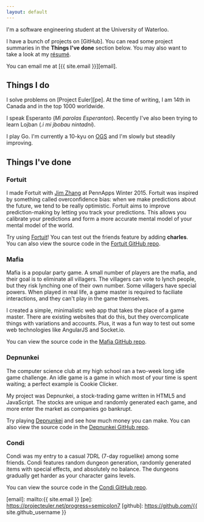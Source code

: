 ```yaml
---
layout: default
---
```


I'm a software engineering student at the University of Waterloo.

I have a bunch of projects on [GitHub]. You can read some project summaries in the **Things I've done** section below. You may also want to take a look at my [résumé][resume].

You can email me at [{{ site.email }}][email].

## Things I do

I solve problems on [Project Euler][pe]. At the time of writing, I am 14th in Canada and in the top 1000 worldwide.

I speak Esperanto (*Mi parolas Esperanton*). Recently I've also been trying to learn Lojban (*.i mi jbobau nintadni*).

I play Go. I'm currently a 10-kyu on [OGS] and I'm slowly but steadily improving.

## Things I've done

### Fortuit

I made Fortuit with [Jim Zhang](http://neynt.ca/) at PennApps Winter 2015. Fortuit was inspired by something called overconfidence bias: when we make predictions about the future, we tend to be really optimistic. Fortuit aims to improve prediction-making by letting you track your predictions. This allows you calibrate your predictions and form a more accurate mental model of your mental model of the world.

Try using [Fortuit][tryfortuit]! You can test out the friends feature by adding **charles**. You can also view the source code in the [Fortuit GitHub repo][fortuit].

### Mafia

Mafia is a popular party game. A small number of players are the mafia, and their goal is to eliminate all villagers. The villagers can vote to lynch people, but they risk lynching one of their own number. Some villagers have special powers. When played in real life, a game master is required to faciliate interactions, and they can't play in the game themselves.

I created a simple, minimalistic web app that takes the place of a game master. There are existing websites that do this, but they overcomplicate things with variations and accounts. Plus, it was a fun way to test out some web technologies like AngularJS and Socket.io.

You can view the source code in the [Mafia GitHub repo][mafia].

### Depnunkei

The computer science club at my high school ran a two-week long idle game challenge. An idle game is a game in which most of your time is spent waiting; a perfect example is Cookie Clicker.

My project was Depnunkei, a stock-trading game written in HTML5 and JavaScript. The stocks are unique and randomly generated each game, and more enter the market as companies go bankrupt.

Try playing [Depnunkei][playdepnunkei] and see how much money you can make. You can also view the source code in the [Depnunkei GitHub repo][depnunkei].

### Condi

Condi was my entry to a casual 7DRL (7-day roguelike) among some friends. Condi features random dungeon generation, randomly generated items with special effects, and absolutely no balance. The dungeons gradually get harder as your character gains levels.

You can view the source code in the [Condi GitHub repo][condi].


[resume]: CharlesZinn.pdf
[OGS]: https://online-go.com/user/view/69260
[tryfortuit]: http://fortuit.semicolon.ca
[fortuit]: https://github.com/Semicolon314/fortuit
[mafia]: https://github.com/Semicolon314/mafia
[playdepnunkei]: /depnunkei
[depnunkei]: https://github.com/Semicolon314/depnunkei
[condi]: https://github.com/Semicolon314/condi
[email]: mailto:{{ site.email }}
[pe]: https://projecteuler.net/progress=semicolon7
[github]: https://github.com/{{ site.github_username }}

